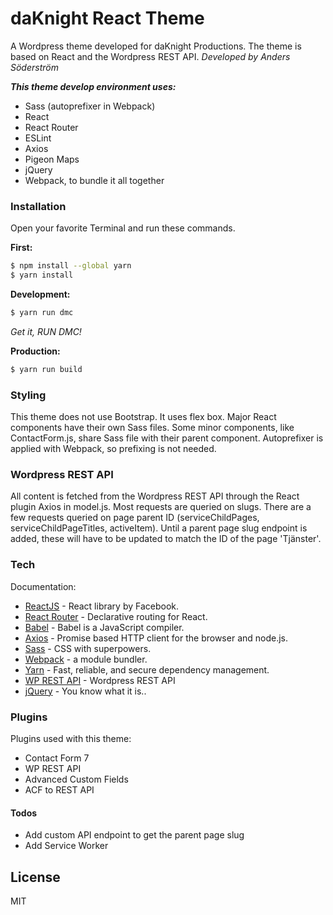 # daKnight React Theme

A Wordpress theme developed for daKnight Productions. The theme is based on React and the Wordpress REST API.
*Developed by Anders Söderström*

***This theme develop environment uses:***
  - Sass (autoprefixer in Webpack)
  - React
  - React Router
  - ESLint
  - Axios
  - Pigeon Maps
  - jQuery
  - Webpack, to bundle it all together

### Installation

Open your favorite Terminal and run these commands.

**First:**
```sh
$ npm install --global yarn
$ yarn install
```

**Development:**
```sh
$ yarn run dmc
```
*Get it, RUN DMC!*

**Production:**

```sh
$ yarn run build
```

### Styling
This theme does not use Bootstrap. It uses flex box. Major React components have their own Sass files. Some minor components, like ContactForm.js, share Sass file with their parent component. Autoprefixer is applied with Webpack, so prefixing is not needed. 

### Wordpress REST API
All content is fetched from the Wordpress REST API through the React plugin Axios in model.js. Most requests are queried on slugs. There are a few requests queried on page parent ID (serviceChildPages, serviceChildPageTitles, activeItem). Until a parent page slug endpoint is added, these will have to be updated to match the ID of the page 'Tjänster'.

### Tech

Documentation:

* [ReactJS](https://facebook.github.io/react/) - React library by Facebook.
* [React Router](https://github.com/ReactTraining/react-router) - Declarative routing for React.
* [Babel](https://babeljs.io/) - Babel is a JavaScript compiler.
* [Axios](https://github.com/mzabriskie/axios) - Promise based HTTP client for the browser and node.js.
* [Sass](http://sass-lang.com/) - CSS with superpowers.
* [Webpack](https://webpack.github.io/) - a module bundler.
* [Yarn](https://yarnpkg.com/) - Fast, reliable, and secure dependency management.
* [WP REST API](http://v2.wp-api.org/) - Wordpress REST API
* [jQuery](https://jquery.com/) - You know what it is..

### Plugins

Plugins used with this theme:

* Contact Form 7
* WP REST API
* Advanced Custom Fields
* ACF to REST API

#### Todos

* Add custom API endpoint to get the parent page slug
* Add Service Worker


License
----

MIT